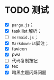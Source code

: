 # TODO 测试

- [x] `pangu.js`；
- [x] task list 解析；
- [ ] `mermaid.js`；
- [x] `Markdown-it`脚注；
- [x] favicon
- [x] pwa
- [ ] 代码复制按钮
- [x] tex
- [x] 暗黑主题闪烁问题
